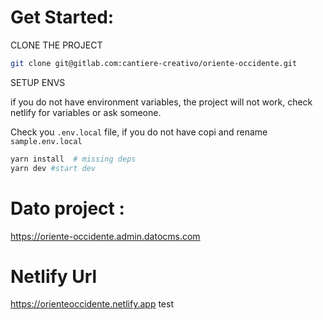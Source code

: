 # Get Started:

CLONE THE PROJECT

```bash
git clone git@gitlab.com:cantiere-creativo/oriente-occidente.git
```

SETUP ENVS

if you do not have environment variables, the project will not work, check netlify for variables or ask someone.

Check you `.env.local` file, if you do not have copi and rename `sample.env.local`

```bash
yarn install  # missing deps
yarn dev #start dev
```

# Dato project :

https://oriente-occidente.admin.datocms.com

# Netlify Url

https://orienteoccidente.netlify.app
test

